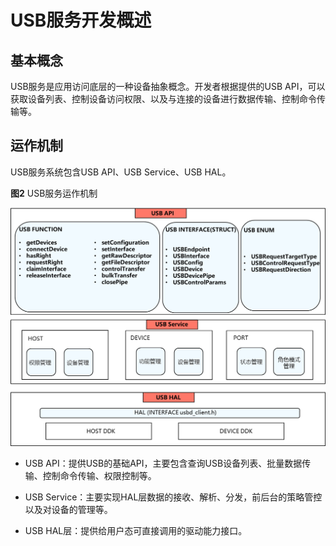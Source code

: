 # USB服务开发概述

## 基本概念

USB服务是应用访问底层的一种设备抽象概念。开发者根据提供的USB API，可以获取设备列表、控制设备访问权限、以及与连接的设备进行数据传输、控制命令传输等。


## 运作机制

USB服务系统包含USB API、USB Service、USB HAL。

**图2** USB服务运作机制

![zh-cn_image_0000001237821727](figures/zh-cn_image_0000001237821727.png)

- USB API：提供USB的基础API，主要包含查询USB设备列表、批量数据传输、控制命令传输、权限控制等。

- USB Service：主要实现HAL层数据的接收、解析、分发，前后台的策略管控以及对设备的管理等。

- USB HAL层：提供给用户态可直接调用的驱动能力接口。
